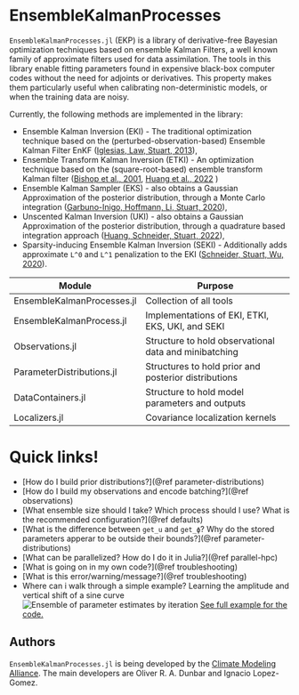 # EnsembleKalmanProcesses

`EnsembleKalmanProcesses.jl` (EKP) is a library of derivative-free Bayesian optimization techniques based on ensemble Kalman Filters, a well known family of approximate filters used for data assimilation. The tools in this library enable fitting parameters found in expensive black-box computer codes without the need for adjoints or derivatives. This property makes them particularly useful when calibrating non-deterministic models, or when the training data are noisy.

Currently, the following methods are implemented in the library:
 - Ensemble Kalman Inversion (EKI) - The traditional optimization technique based on the (perturbed-observation-based) Ensemble Kalman Filter EnKF ([Iglesias, Law, Stuart, 2013](http://dx.doi.org/10.1088/0266-5611/29/4/045001)),
 - Ensemble Transform Kalman Inversion (ETKI) - An optimization technique based on the (square-root-based) ensemble transform Kalman filter  ([Bishop et al., 2001](http://doi.org/10.1175/1520-0493(2001)129<0420:ASWTET>2.0.CO;2), [Huang et al., 2022](http://doi.org/10.1088/1361-6420/ac99fa) )
 - Ensemble Kalman Sampler (EKS) - also obtains a Gaussian Approximation of the posterior distribution, through a Monte Carlo integration ([Garbuno-Inigo, Hoffmann, Li, Stuart, 2020](https://doi.org/10.1137/19M1251655)),
 - Unscented Kalman Inversion (UKI) - also obtains a Gaussian Approximation of the posterior distribution, through a quadrature based integration approach ([Huang, Schneider, Stuart, 2022](https://doi.org/10.1016/j.jcp.2022.111262)),
- Sparsity-inducing Ensemble Kalman Inversion (SEKI) - Additionally adds approximate ``L^0`` and ``L^1`` penalization to the EKI ([Schneider, Stuart, Wu, 2020](https://doi.org/10.48550/arXiv.2007.06175)).


Module                                      | Purpose
--------------------------------------------|--------------------------------------------------------
EnsembleKalmanProcesses.jl                  | Collection of all tools
EnsembleKalmanProcess.jl                    | Implementations of EKI, ETKI, EKS, UKI, and SEKI 
Observations.jl                             | Structure to hold observational data and minibatching
ParameterDistributions.jl                   | Structures to hold prior and posterior distributions
DataContainers.jl                           | Structure to hold model parameters and outputs
Localizers.jl                               | Covariance localization kernels

# Quick links!

- [How do I build prior distributions?](@ref parameter-distributions)
- [How do I build my observations and encode batching?](@ref observations)
- [What ensemble size should I take? Which process should I use? What is the recommended configuration?](@ref defaults)
- [What is the difference between `get_u` and `get_ϕ`? Why do the stored parameters apperar to be outside their bounds?](@ref parameter-distributions)
- [What can be parallelized? How do I do it in Julia?](@ref parallel-hpc)
- [What is going on in my own code?](@ref troubleshooting)
- [What is this error/warning/message?](@ref troubleshooting)
- Where can i walk through a simple example?
Learning the amplitude and vertical shift of a sine curve
![Ensemble of parameter estimates by iteration](assets/sinusoid_example.gif)
[See full example for the code.](literated/sinusoid_example.md)

## Authors

`EnsembleKalmanProcesses.jl` is being developed by the [Climate Modeling
Alliance](https://clima.caltech.edu). The main developers are Oliver R. A. Dunbar and Ignacio Lopez-Gomez.

